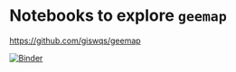 # Notebooks to explore `geemap`

https://github.com/giswqs/geemap

[![Binder](https://mybinder.org/badge_logo.svg)](https://mybinder.org/v2/gh/johnjarmitage/gee_notebookes/master)
